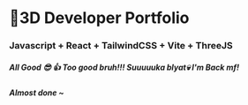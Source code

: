 # 🚀3D Developer Portfolio

### Javascript + React + TailwindCSS + Vite + ThreeJS
##### All Good 😎 👍 Too good bruh!!! Suuuuuka blyat💀 I'm Back mf!
##### Almost done ~
